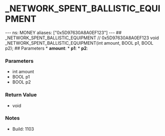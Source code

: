 # _NETWORK_SPENT_BALLISTIC_EQUIPMENT

--- ns: MONEY aliases: ["0x5D97630A8A0EF123"] --- ## _NETWORK_SPENT_BALLISTIC_EQUIPMENT  // 0x5D97630A8A0EF123 void _NETWORK_SPENT_BALLISTIC_EQUIPMENT(int amount, BOOL p1, BOOL p2);   ## Parameters * **amount**: * **p1**: * **p2**:

### Parameters
* int amount
* BOOL p1
* BOOL p2

### Return Value
* void

### Notes
* Build: 1103

